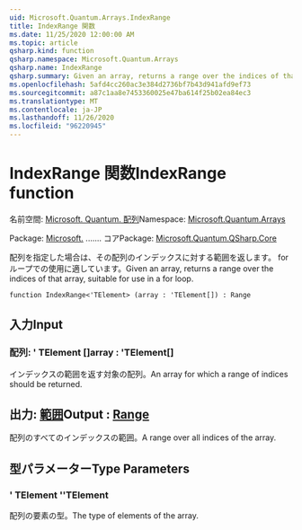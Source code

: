 ```yaml
---
uid: Microsoft.Quantum.Arrays.IndexRange
title: IndexRange 関数
ms.date: 11/25/2020 12:00:00 AM
ms.topic: article
qsharp.kind: function
qsharp.namespace: Microsoft.Quantum.Arrays
qsharp.name: IndexRange
qsharp.summary: Given an array, returns a range over the indices of that array, suitable for use in a for loop.
ms.openlocfilehash: 5afd4cc260ac3e384d2736bf7b43d941afd9ef73
ms.sourcegitcommit: a87c1aa8e7453360025e47ba614f25b02ea84ec3
ms.translationtype: MT
ms.contentlocale: ja-JP
ms.lasthandoff: 11/26/2020
ms.locfileid: "96220945"
---
```

# <a name="indexrange-function"></a><span data-ttu-id="64ef4-102">IndexRange 関数</span><span class="sxs-lookup"><span data-stu-id="64ef4-102">IndexRange function</span></span>

<span data-ttu-id="64ef4-103">名前空間: [Microsoft. Quantum. 配列](xref:Microsoft.Quantum.Arrays)</span><span class="sxs-lookup"><span data-stu-id="64ef4-103">Namespace: [Microsoft.Quantum.Arrays](xref:Microsoft.Quantum.Arrays)</span></span>

<span data-ttu-id="64ef4-104">Package: [Microsoft.](https://nuget.org/packages/Microsoft.Quantum.QSharp.Core) ....... コア</span><span class="sxs-lookup"><span data-stu-id="64ef4-104">Package: [Microsoft.Quantum.QSharp.Core](https://nuget.org/packages/Microsoft.Quantum.QSharp.Core)</span></span>


<span data-ttu-id="64ef4-105">配列を指定した場合は、その配列のインデックスに対する範囲を返します。 for ループでの使用に適しています。</span><span class="sxs-lookup"><span data-stu-id="64ef4-105">Given an array, returns a range over the indices of that array, suitable for use in a for loop.</span></span>

```qsharp
function IndexRange<'TElement> (array : 'TElement[]) : Range
```


## <a name="input"></a><span data-ttu-id="64ef4-106">入力</span><span class="sxs-lookup"><span data-stu-id="64ef4-106">Input</span></span>

### <a name="array--telement"></a><span data-ttu-id="64ef4-107">配列: ' TElement []</span><span class="sxs-lookup"><span data-stu-id="64ef4-107">array : 'TElement[]</span></span>

<span data-ttu-id="64ef4-108">インデックスの範囲を返す対象の配列。</span><span class="sxs-lookup"><span data-stu-id="64ef4-108">An array for which a range of indices should be returned.</span></span>



## <a name="output--range"></a><span data-ttu-id="64ef4-109">出力: [範囲](xref:microsoft.quantum.lang-ref.range)</span><span class="sxs-lookup"><span data-stu-id="64ef4-109">Output : [Range](xref:microsoft.quantum.lang-ref.range)</span></span>

<span data-ttu-id="64ef4-110">配列のすべてのインデックスの範囲。</span><span class="sxs-lookup"><span data-stu-id="64ef4-110">A range over all indices of the array.</span></span>

## <a name="type-parameters"></a><span data-ttu-id="64ef4-111">型パラメーター</span><span class="sxs-lookup"><span data-stu-id="64ef4-111">Type Parameters</span></span>

### <a name="telement"></a><span data-ttu-id="64ef4-112">' TElement '</span><span class="sxs-lookup"><span data-stu-id="64ef4-112">'TElement</span></span>

<span data-ttu-id="64ef4-113">配列の要素の型。</span><span class="sxs-lookup"><span data-stu-id="64ef4-113">The type of elements of the array.</span></span>